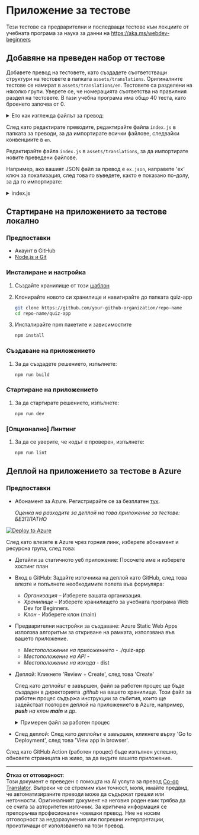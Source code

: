<!--
CO_OP_TRANSLATOR_METADATA:
{
  "original_hash": "5301875c55bb305e6046bed3a4fd06d2",
  "translation_date": "2025-08-27T23:10:56+00:00",
  "source_file": "quiz-app/README.md",
  "language_code": "bg"
}
-->
# Приложение за тестове

Тези тестове са предварителни и последващи тестове към лекциите от учебната програма за наука за данни на https://aka.ms/webdev-beginners

## Добавяне на преведен набор от тестове

Добавете превод на тестовете, като създадете съответстващи структури на тестовете в папката `assets/translations`. Оригиналните тестове се намират в `assets/translations/en`. Тестовете са разделени на няколко групи. Уверете се, че номерацията съответства на правилния раздел на тестовете. В тази учебна програма има общо 40 теста, като броенето започва от 0.

  
<details>
<summary>Ето как изглежда файлът за превод:</summary>

```
[
    {
        "title": "A title",
        "complete": "A complete button title",
        "error": "An error message upon selecting the wrong answer",
        "quizzes": [
            {
                "id": 1,
                "title": "Title",
                "quiz": [
                    {
                        "questionText": "The question asked",
                        "answerOptions": [
                            {
                                "answerText": "Option 1 title",
                                "isCorrect": true
                            },
                            {
                                "answerText": "Option 2 title",
                                "isCorrect": false
                            }
                        ]
                    }
                ]
            }
        ]
    }
]
```
</details>

След като редактирате преводите, редактирайте файла `index.js` в папката за преводи, за да импортирате всички файлове, следвайки конвенциите в `en`.

Редактирайте файла `index.js` в `assets/translations`, за да импортирате новите преведени файлове.

Например, ако вашият JSON файл за превод е `ex.json`, направете 'ex' ключ за локализация, след това го въведете, както е показано по-долу, за да го импортирате:

<details>
<summary>index.js</summary>

```
import ex from "./ex.json";

// if 'ex' is localization key then enter it like so in `messages` to expose it 

const messages = {
  ex: ex[0],
};

export default messages;
```

</details>

## Стартиране на приложението за тестове локално

### Предпоставки

- Акаунт в GitHub
- [Node.js и Git](https://nodejs.org/)

### Инсталиране и настройка

1. Създайте хранилище от този [шаблон](https://github.com/new?template_name=Web-Dev-For-Beginners&template_owner=microsoft) 

1. Клонирайте новото си хранилище и навигирайте до папката quiz-app

   ```bash
   git clone https://github.com/your-github-organization/repo-name
   cd repo-name/quiz-app
   ```

1. Инсталирайте npm пакетите и зависимостите

   ```bash
   npm install
   ```

### Създаване на приложението

1. За да създадете решението, изпълнете:

   ```bash
   npm run build
   ```

### Стартиране на приложението

1. За да стартирате решението, изпълнете:

    ```bash
    npm run dev
    ```

### [Опционално] Линтинг

1. За да се уверите, че кодът е проверен, изпълнете:

    ```bash
    npm run lint
    ```

## Деплой на приложението за тестове в Azure 

### Предпоставки
- Абонамент за Azure. Регистрирайте се за безплатен [тук](https://aka.ms/azure-free).

    _Оценка на разходите за деплой на това приложение за тестове: БЕЗПЛАТНО_

[![Deploy to Azure](https://aka.ms/deploytoazurebutton)](https://portal.azure.com/#create/Microsoft.StaticApp)

След като влезете в Azure чрез горния линк, изберете абонамент и ресурсна група, след това:

- Детайли за статичното уеб приложение: Посочете име и изберете хостинг план
- Вход в GitHub: Задайте източника на деплой като GitHub, след това влезте и попълнете необходимите полета във формуляра:
    - *Организация* – Изберете вашата организация.
    - *Хранилище* – Изберете хранилището за учебната програма Web Dev for Beginners. 
    - *Клон* - Изберете клон (main) 
- Предварителни настройки за създаване: Azure Static Web Apps използва алгоритъм за откриване на рамката, използвана във вашето приложение. 
    - *Местоположение на приложението* - ./quiz-app
    - *Местоположение на API* -
    - *Местоположение на изхода* - dist
- Деплой: Кликнете 'Review + Create', след това 'Create'

    След като деплойът е завършен, файл за работен процес ще бъде създаден в директорията *.github* на вашето хранилище. Този файл за работен процес съдържа инструкции за събития, които ще задействат повторен деплой на приложението в Azure, например, _**push** на клон **main**_ и др.

    <details>
    <summary>Примерен файл за работен процес</summary>
    Ето как може да изглежда файлът за работен процес на GitHub Actions:
    name: Azure Static Web Apps CI/CD

    ```
    on:
    push:
        branches:
        - main
    pull_request:
        types: [opened, synchronize, reopened, closed]
        branches:
        - main

    jobs:
    build_and_deploy_job:
        runs-on: ubuntu-latest
        name: Build and Deploy Job
        steps:
        - uses: actions/checkout@v2
        - name: Build And Deploy
            id: builddeploy
            uses: Azure/static-web-apps-deploy@v1
            with:
            azure_static_web_apps_api_token: ${{ secrets.AZURE_STATIC_WEB_APPS_API_TOKEN }}
            repo_token: ${{ secrets.GITHUB_TOKEN }}
            action: "upload"
            app_location: "quiz-app" # App source code path
            api_location: ""API source code path optional
            output_location: "dist" #Built app content directory - optional
    ```

    </details>

- След деплой: След като деплойът е завършен, кликнете върху 'Go to Deployment', след това 'View app in browser'.

След като GitHub Action (работен процес) бъде изпълнен успешно, обновете страницата на живо, за да видите вашето приложение.

---

**Отказ от отговорност**:  
Този документ е преведен с помощта на AI услуга за превод [Co-op Translator](https://github.com/Azure/co-op-translator). Въпреки че се стремим към точност, моля, имайте предвид, че автоматизираните преводи може да съдържат грешки или неточности. Оригиналният документ на неговия роден език трябва да се счита за авторитетен източник. За критична информация се препоръчва професионален човешки превод. Ние не носим отговорност за недоразумения или погрешни интерпретации, произтичащи от използването на този превод.